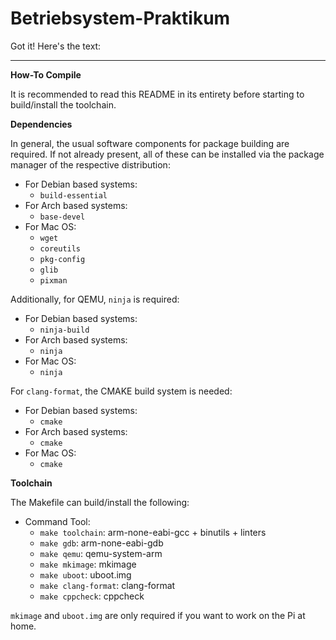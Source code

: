 # Betriebsystem-Praktikum


Got it! Here's the text:

---

**How-To Compile**

It is recommended to read this README in its entirety before starting to build/install the toolchain.

**Dependencies**

In general, the usual software components for package building are required. If not already present, all of these can be installed via the package manager of the respective distribution:

- For Debian based systems:
  - `build-essential`
- For Arch based systems:
  - `base-devel`
- For Mac OS:
  - `wget`
  - `coreutils`
  - `pkg-config`
  - `glib`
  - `pixman`

Additionally, for QEMU, `ninja` is required:

- For Debian based systems:
  - `ninja-build`
- For Arch based systems:
  - `ninja`
- For Mac OS:
  - `ninja`

For `clang-format`, the CMAKE build system is needed:

- For Debian based systems:
  - `cmake`
- For Arch based systems:
  - `cmake`
- For Mac OS:
  - `cmake`

**Toolchain**

The Makefile can build/install the following:

- Command Tool:
  - `make toolchain`: arm-none-eabi-gcc + binutils + linters
  - `make gdb`: arm-none-eabi-gdb
  - `make qemu`: qemu-system-arm
  - `make mkimage`: mkimage
  - `make uboot`: uboot.img
  - `make clang-format`: clang-format
  - `make cppcheck`: cppcheck

`mkimage` and `uboot.img` are only required if you want to work on the Pi at home.
